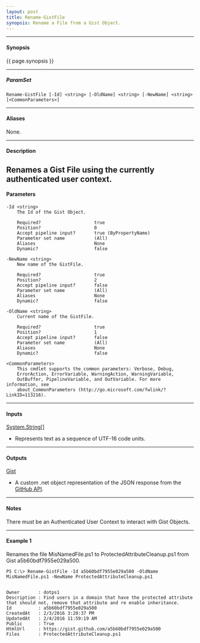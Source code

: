 ```yaml
---
layout: post
title: Rename-GistFile
synopsis: Rename a File from a Gist Object.
---
```


---

#### **Synopsis**

{{ page.synopsis }}

---

##### **ParamSet**
```
Rename-GistFile [-Id] <string> [-OldName] <string> [-NewName] <string>  [<CommonParameters>]
```

---

#### **Aliases**

None.

---

#### **Description**

Renames a Gist File using the currently authenticated user context.
---

#### **Parameters**

```
-Id <string>
    The Id of the Gist Object.
    
    Required?                    true
    Position?                    0
    Accept pipeline input?       true (ByPropertyName)
    Parameter set name           (All)
    Aliases                      None
    Dynamic?                     false
    
-NewName <string>
    New name of the GistFile.
    
    Required?                    true
    Position?                    2
    Accept pipeline input?       false
    Parameter set name           (All)
    Aliases                      None
    Dynamic?                     false
    
-OldName <string>
    Current name of the GistFile.
    
    Required?                    true
    Position?                    1
    Accept pipeline input?       false
    Parameter set name           (All)
    Aliases                      None
    Dynamic?                     false
    
<CommonParameters>
    This cmdlet supports the common parameters: Verbose, Debug,
    ErrorAction, ErrorVariable, WarningAction, WarningVariable,
    OutBuffer, PipelineVariable, and OutVariable. For more information, see 
    about_CommonParameters (http://go.microsoft.com/fwlink/?LinkID=113216). 
```

---

#### **Inputs**

[System.String\[\]](https://msdn.microsoft.com/en-us/library/system.string%28v=vs.110%29.aspx)

* Represents text as a sequence of UTF-16 code units.

---

#### **Outputs**

[Gist](https://developer.github.com/v3/gists/)

* A custom .net object representation of the JSON response from the [GitHub API](https://developer.github.com).

---

#### **Notes**

There must be an Authenticated User Context to interact with Gist Objects.

---

#### **Example 1**

Renames the file MisNamedFile.ps1 to ProtectedAttributeCleanup.ps1 from Gist a5b60bdf7955e029a500.

```
PS C:\> Rename-GistFile -Id a5b60bdf7955e029a500 -OldName MisNamedFile.ps1 -NewName ProtectedAttributeCleanup.ps1


Owner       : dotps1
Description : Find users in a domain that have the protected attribute that should not, remove that attribute and re enable inheritance.
Id          : a5b60bdf7955e029a500
CreatedAt   : 2/3/2016 3:20:37 PM
UpdatedAt   : 2/4/2016 11:59:19 AM
Public      : True
HtmlUrl     : https://gist.github.com/a5b60bdf7955e029a500
Files       : ProtectedAttributeCleanup.ps1
```
